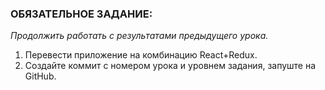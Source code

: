 ### **ОБЯЗАТЕЛЬНОЕ ЗАДАНИЕ:** 

_Продолжить работать с результатами предыдущего урока._

1. Перевести приложение на комбинацию React+Redux. 
2. Создайте коммит с номером урока и уровнем задания, запуште на GitHub.
